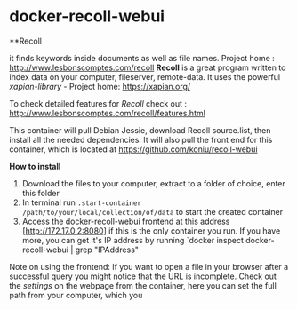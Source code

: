 
docker-recoll-webui
=====================

**Recoll

it finds keywords inside documents as well as file names.
Project home : http://www.lesbonscomptes.com/recoll
<b>Recoll</b> is a great program written to index data on your computer, fileserver, remote-data. It uses the powerful <i>xapian-library</i> - Project home: https://xapian.org/

To check detailed features for <i>Recoll</i> check out : http://www.lesbonscomptes.com/recoll/features.html

This container will pull Debian Jessie, download Recoll source.list, then install all the needed dependencies. It will also pull the front end for this container, which is located at https://github.com/koniu/recoll-webui

<b>How to install</b>
1. Download the files to your computer, extract to a folder of choice, enter this folder
2. In terminal run `.start-container /path/to/your/local/collection/of/data` to start the created container
3. Access the docker-recoll-webui frontend at this address [http://172.17.0.2:8080] if this is the only container you run. If you have more, you can get it's IP address by running `docker inspect docker-recoll-webui | grep "IPAddress"

Note on using the frontend: If you want to open a file in your browser after a successful query you might notice that the URL is incomplete. Check out the <i>settings</i> on the webpage from the container, here you can set the full path from your computer, which you
